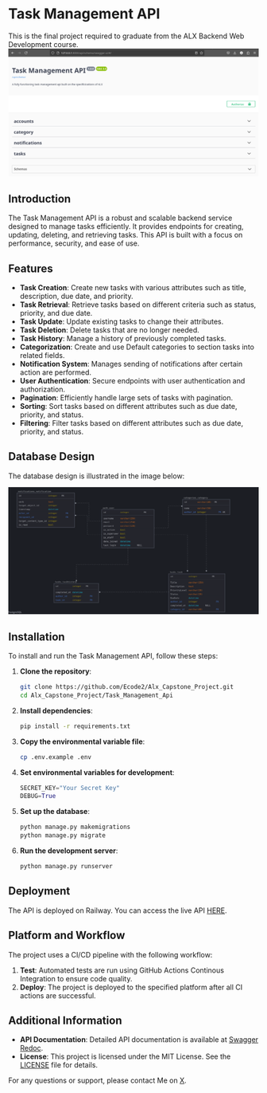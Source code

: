 # Task Management API

This is the final project required to graduate from the ALX Backend Web Development course.
![Swagger Ui](assets/OpenApi_SwaggerUi.png)

## Introduction

The Task Management API is a robust and scalable backend service designed to manage tasks efficiently. It provides endpoints for creating, updating, deleting, and retrieving tasks. This API is built with a focus on performance, security, and ease of use.

## Features

- **Task Creation**: Create new tasks with various attributes such as title, description, due date, and priority.
- **Task Retrieval**: Retrieve tasks based on different criteria such as status, priority, and due date.
- **Task Update**: Update existing tasks to change their attributes.
- **Task Deletion**: Delete tasks that are no longer needed.
- **Task History**: Manage a history of previously completed tasks.
- **Categorization**: Create and use Default categories to section tasks into related fields.
- **Notification System**: Manages sending of notifications after certain action are performed.
- **User Authentication**: Secure endpoints with user authentication and authorization.
- **Pagination**: Efficiently handle large sets of tasks with pagination.
- **Sorting**: Sort tasks based on different attributes such as due date, priority, and status.
- **Filtering**: Filter tasks based on different attributes such as due date, priority, and status.

## Database Design

The database design is illustrated in the image below:

![Database Design](assets/Database_Design.png)

## Installation

To install and run the Task Management API, follow these steps:

1. **Clone the repository**:

    ```sh
    git clone https://github.com/Ecode2/Alx_Capstone_Project.git
    cd Alx_Capstone_Project/Task_Management_Api
    ```

2. **Install dependencies**:

    ```sh
    pip install -r requirements.txt
    ```

3. **Copy the environmental variable file**:

    ```sh
    cp .env.example .env
    ```

4. **Set environmental variables for development**:

    ```python
    SECRET_KEY="Your Secret Key"
    DEBUG=True
    ```

5. **Set up the database**:

    ```sh
    python manage.py makemigrations
    python manage.py migrate
    ```

6. **Run the development server**:

    ```sh
    python manage.py runserver
    ```

## Deployment

The API is deployed on Railway. You can access the live API [HERE](https://alxcapstoneproject-production.up.railway.app/).

## Platform and Workflow

The project uses a CI/CD pipeline with the following workflow:

1. **Test**: Automated  tests are run using GitHub Actions Continous Integration to ensure code quality.
2. **Deploy**: The project is deployed to the specified platform after all CI actions are successful.

## Additional Information

- **API Documentation**: Detailed API documentation is available at [Swagger Redoc](https://alxcapstoneproject-production.up.railway.app/).
- **License**: This project is licensed under the MIT License. See the [LICENSE](/LICENSE) file for details.

For any questions or support, please contact Me on [X](https://x.com/abubakar_alaya?s=11).
